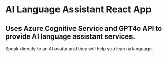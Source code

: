 # AI Language Assistant React App

## Uses Azure Cognitive Service and GPT4o API to provide AI language assistant services.

Speak directly to an AI avatar and they will help you learn a language.
